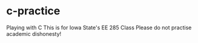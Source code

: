 # c-practice
Playing with C
This is for Iowa State's EE 285 Class
Please do not practise academic dishonesty!
